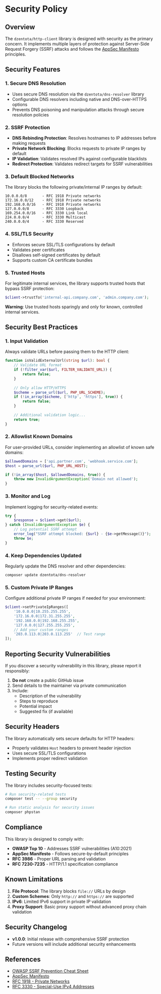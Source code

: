 # Security Policy

## Overview

The `dzentota/http-client` library is designed with security as the primary concern. It implements multiple layers of protection against Server-Side Request Forgery (SSRF) attacks and follows the [AppSec Manifesto](https://github.com/dzentota/AppSecManifesto) principles.

## Security Features

### 1. Secure DNS Resolution
- Uses secure DNS resolution via the `dzentota/dns-resolver` library
- Configurable DNS resolvers including native and DNS-over-HTTPS options
- Prevents DNS poisoning and manipulation attacks through secure resolution policies

### 2. SSRF Protection
- **DNS Rebinding Protection**: Resolves hostnames to IP addresses before making requests
- **Private Network Blocking**: Blocks requests to private IP ranges by default
- **IP Validation**: Validates resolved IPs against configurable blacklists
- **Redirect Protection**: Validates redirect targets for SSRF vulnerabilities

### 3. Default Blocked Networks

The library blocks the following private/internal IP ranges by default:

```
10.0.0.0/8       - RFC 1918 Private networks
172.16.0.0/12    - RFC 1918 Private networks  
192.168.0.0/16   - RFC 1918 Private networks
127.0.0.0/8      - RFC 3330 Loopback
169.254.0.0/16   - RFC 3330 Link local
224.0.0.0/4      - RFC 3330 Multicast
240.0.0.0/4      - RFC 3330 Reserved
```

### 4. SSL/TLS Security
- Enforces secure SSL/TLS configurations by default
- Validates peer certificates
- Disallows self-signed certificates by default
- Supports custom CA certificate bundles

### 5. Trusted Hosts
For legitimate internal services, the library supports trusted hosts that bypass SSRF protection:

```php
$client->trustTo('internal-api.company.com', 'admin.company.com');
```

**Warning**: Use trusted hosts sparingly and only for known, controlled internal services.

## Security Best Practices

### 1. Input Validation
Always validate URLs before passing them to the HTTP client:

```php
function isValidExternalUrl(string $url): bool {
    // Validate URL format
    if (!filter_var($url, FILTER_VALIDATE_URL)) {
        return false;
    }
    
    // Only allow HTTP/HTTPS
    $scheme = parse_url($url, PHP_URL_SCHEME);
    if (!in_array($scheme, ['http', 'https'], true)) {
        return false;
    }
    
    // Additional validation logic...
    return true;
}
```

### 2. Allowlist Known Domains
For user-provided URLs, consider implementing an allowlist of known safe domains:

```php
$allowedDomains = ['api.partner.com', 'webhook.service.com'];
$host = parse_url($url, PHP_URL_HOST);

if (!in_array($host, $allowedDomains, true)) {
    throw new InvalidArgumentException('Domain not allowed');
}
```

### 3. Monitor and Log
Implement logging for security-related events:

```php
try {
    $response = $client->get($url);
} catch (InvalidArgumentException $e) {
    // Log potential SSRF attempt
    error_log("SSRF attempt blocked: {$url} - {$e->getMessage()}");
    throw $e;
}
```

### 4. Keep Dependencies Updated
Regularly update the DNS resolver and other dependencies:

```bash
composer update dzentota/dns-resolver
```

### 5. Custom Private IP Ranges
Configure additional private IP ranges if needed for your environment:

```php
$client->setPrivateIpRanges([
    '10.0.0.0|10.255.255.255',
    '172.16.0.0|172.31.255.255',
    '192.168.0.0|192.168.255.255',
    '127.0.0.0|127.255.255.255',
    // Add your custom ranges
    '203.0.113.0|203.0.113.255'  // Test range
]);
```

## Reporting Security Vulnerabilities

If you discover a security vulnerability in this library, please report it responsibly:

1. **Do not** create a public GitHub issue
2. Send details to the maintainer via private communication
3. Include:
   - Description of the vulnerability
   - Steps to reproduce
   - Potential impact
   - Suggested fix (if available)

## Security Headers

The library automatically sets secure defaults for HTTP headers:

- Properly validates `Host` headers to prevent header injection
- Uses secure SSL/TLS configurations
- Implements proper redirect validation

## Testing Security

The library includes security-focused tests:

```bash
# Run security-related tests
composer test -- --group security

# Run static analysis for security issues
composer phpstan
```

## Compliance

This library is designed to comply with:

- **OWASP Top 10** - Addresses SSRF vulnerabilities (A10:2021)
- **AppSec Manifesto** - Follows secure-by-default principles
- **RFC 3986** - Proper URL parsing and validation
- **RFC 7230-7235** - HTTP/1.1 specification compliance

## Known Limitations

1. **File Protocol**: The library blocks `file://` URLs by design
2. **Custom Schemes**: Only `http://` and `https://` are supported
3. **IPv6**: Limited IPv6 support in private IP validation
4. **Proxy Support**: Basic proxy support without advanced proxy chain validation

## Security Changelog

- **v1.0.0**: Initial release with comprehensive SSRF protection
- Future versions will include additional security enhancements

## References

- [OWASP SSRF Prevention Cheat Sheet](https://cheatsheetseries.owasp.org/cheatsheets/Server_Side_Request_Forgery_Prevention_Cheat_Sheet.html)
- [AppSec Manifesto](https://github.com/dzentota/AppSecManifesto)
- [RFC 1918 - Private Networks](https://tools.ietf.org/html/rfc1918)
- [RFC 3330 - Special-Use IPv4 Addresses](https://tools.ietf.org/html/rfc3330) 